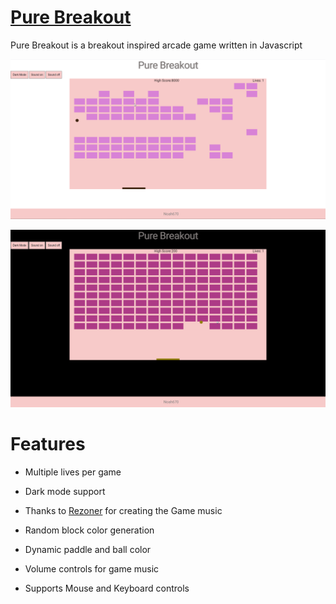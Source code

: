# [Pure Breakout](https://noah670.github.io/Pure-Breakout/)
Pure Breakout is a breakout inspired arcade game written in Javascript

![alt-text](https://github.com/Noah670/Pure-Breakout/blob/master/display/light-mode-gameplay.gif)

![alt-text](https://github.com/Noah670/Pure-Breakout/blob/master/display/dark-mode-gameplay.gif)


# Features 

- Multiple lives per game

- Dark mode support

- Thanks to [Rezoner](https://opengameart.org/users/rezoner) for creating the Game music

- Random block color generation 

- Dynamic paddle and ball color

- Volume controls for game music

- Supports Mouse and Keyboard controls
